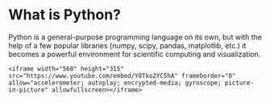 # What is Python?

Python is a general-purpose programming language on its own, but with the help of a few popular libraries (numpy, scipy, pandas, matplotlib, etc.) 
it becomes a powerful environment for scientific computing and visualization. 

```{admonition} A short video about Python and why it is so popular
<iframe width="560" height="315" src="https://www.youtube.com/embed/Y8Tko2YC5hA" frameborder="0" allow="accelerometer; autoplay; encrypted-media; gyroscope; picture-in-picture" allowfullscreen></iframe>
```
